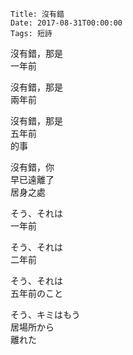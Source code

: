 
    Title: 沒有錯
    Date: 2017-08-31T00:00:00
    Tags: 短詩

沒有錯，那是  
一年前  

沒有錯，那是  
兩年前  

沒有錯，那是  
五年前  
的事  

沒有錯，你  
早已遠離了  
居身之處  

<!--more-->

そう、それは  
一年前  

そう、それは  
二年前  

そう、それは  
五年前のこと  

そう、キミはもう  
居場所から  
離れた  
